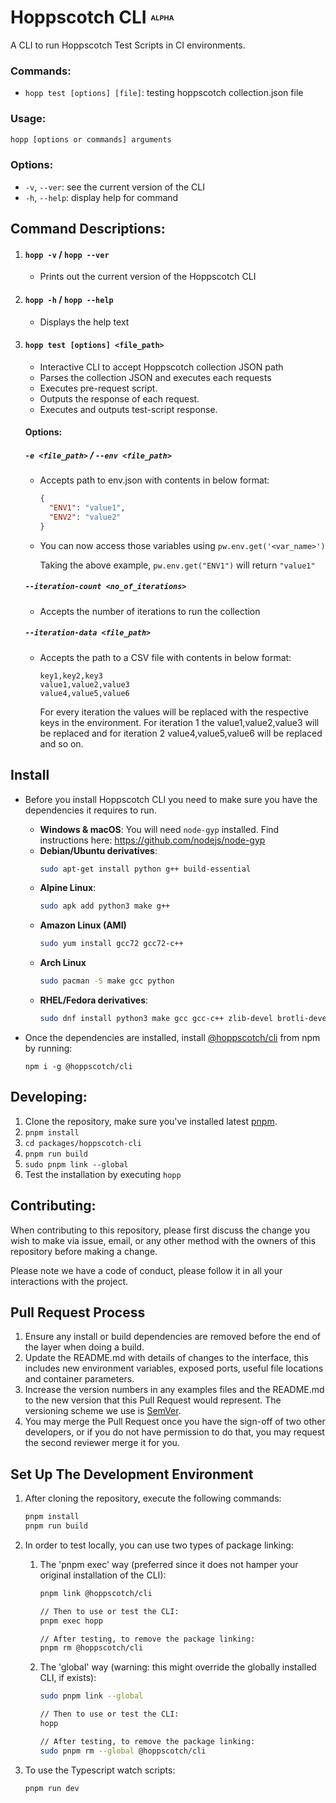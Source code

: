 # Hoppscotch CLI <font size=2><sup>ALPHA</sup></font>

A CLI to run Hoppscotch Test Scripts in CI environments.

### **Commands:**

- `hopp test [options] [file]`: testing hoppscotch collection.json file

### **Usage:**

```bash
hopp [options or commands] arguments
```

### **Options:**

- `-v`, `--ver`: see the current version of the CLI
- `-h`, `--help`: display help for command

## **Command Descriptions:**

1. #### **`hopp -v` / `hopp --ver`**

   - Prints out the current version of the Hoppscotch CLI

2. #### **`hopp -h` / `hopp --help`**

   - Displays the help text

3. #### **`hopp test [options] <file_path>`**

   - Interactive CLI to accept Hoppscotch collection JSON path
   - Parses the collection JSON and executes each requests
   - Executes pre-request script.
   - Outputs the response of each request.
   - Executes and outputs test-script response.

   #### Options:

   ##### `-e <file_path>` / `--env <file_path>`

   - Accepts path to env.json with contents in below format:

     ```json
     {
       "ENV1": "value1",
       "ENV2": "value2"
     }
     ```

   - You can now access those variables using `pw.env.get('<var_name>')`

     Taking the above example, `pw.env.get("ENV1")` will return `"value1"`

   ##### `--iteration-count <no_of_iterations>`

   - Accepts the number of iterations to run the collection

   ##### `--iteration-data <file_path>`

   - Accepts the path to a CSV file with contents in below format:

     ```text
     key1,key2,key3
     value1,value2,value3
     value4,value5,value6
     ```

     For every iteration the values will be replaced with the respective keys in the environment. For iteration 1 the value1,value2,value3 will be replaced and for iteration 2 value4,value5,value6 will be replaced and so on.

## Install

- Before you install Hoppscotch CLI you need to make sure you have the dependencies it requires to run.

  - **Windows & macOS**: You will need `node-gyp` installed. Find instructions here: https://github.com/nodejs/node-gyp
  - **Debian/Ubuntu derivatives**:
    ```sh
    sudo apt-get install python g++ build-essential
    ```
  - **Alpine Linux**:
    ```sh
    sudo apk add python3 make g++
    ```
  - **Amazon Linux (AMI)**
    ```sh
    sudo yum install gcc72 gcc72-c++
    ```
  - **Arch Linux**
    ```sh
    sudo pacman -S make gcc python
    ```
  - **RHEL/Fedora derivatives**:
    ```sh
    sudo dnf install python3 make gcc gcc-c++ zlib-devel brotli-devel openssl-devel libuv-devel
    ```

- Once the dependencies are installed, install [@hoppscotch/cli](https://www.npmjs.com/package/@hoppscotch/cli) from npm by running:
  ```
  npm i -g @hoppscotch/cli
  ```

## **Developing:**

1. Clone the repository, make sure you've installed latest [pnpm](https://pnpm.io).
2. `pnpm install`
3. `cd packages/hoppscotch-cli`
4. `pnpm run build`
5. `sudo pnpm link --global`
6. Test the installation by executing `hopp`

## **Contributing:**

When contributing to this repository, please first discuss the change you wish to make via issue,
email, or any other method with the owners of this repository before making a change.

Please note we have a code of conduct, please follow it in all your interactions with the project.

## Pull Request Process

1. Ensure any install or build dependencies are removed before the end of the layer when doing a
   build.
2. Update the README.md with details of changes to the interface, this includes new environment
   variables, exposed ports, useful file locations and container parameters.
3. Increase the version numbers in any examples files and the README.md to the new version that this
   Pull Request would represent. The versioning scheme we use is [SemVer](https://semver.org).
4. You may merge the Pull Request once you have the sign-off of two other developers, or if you
   do not have permission to do that, you may request the second reviewer merge it for you.

## Set Up The Development Environment

1. After cloning the repository, execute the following commands:

   ```bash
   pnpm install
   pnpm run build
   ```

2. In order to test locally, you can use two types of package linking:

   1. The 'pnpm exec' way (preferred since it does not hamper your original installation of the CLI):

      ```bash
      pnpm link @hoppscotch/cli

      // Then to use or test the CLI:
      pnpm exec hopp

      // After testing, to remove the package linking:
      pnpm rm @hoppscotch/cli
      ```

   2. The 'global' way (warning: this might override the globally installed CLI, if exists):

      ```bash
      sudo pnpm link --global

      // Then to use or test the CLI:
      hopp

      // After testing, to remove the package linking:
      sudo pnpm rm --global @hoppscotch/cli
      ```

3. To use the Typescript watch scripts:

   ```bash
   pnpm run dev
   ```
